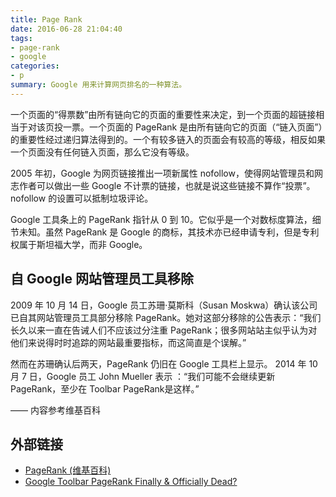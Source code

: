```yaml
---
title: Page Rank
date: 2016-06-28 21:04:40
tags:
- page-rank
- google
categories:
- p
summary: Google 用来计算网页排名的一种算法。
---
```

一个页面的“得票数”由所有链向它的页面的重要性来决定，到一个页面的超链接相当于对该页投一票。一个页面的 PageRank 是由所有链向它的页面（“链入页面”）的重要性经过递归算法得到的。一个有较多链入的页面会有较高的等级，相反如果一个页面没有任何链入页面，那么它没有等级。

2005 年初，Google 为网页链接推出一项新属性 nofollow，使得网站管理员和网志作者可以做出一些 Google 不计票的链接，也就是说这些链接不算作“投票”。nofollow 的设置可以抵制垃圾评论。

Google 工具条上的 PageRank 指针从 0 到 10。它似乎是一个对数标度算法，细节未知。虽然 PageRank 是 Google 的商标，其技术亦已经申请专利，但是专利权属于斯坦福大学，而非 Google。

## 自 Google 网站管理员工具移除

2009 年 10 月 14 日，Google 员工苏珊·莫斯科（Susan Moskwa）确认该公司已自其网站管理员工具部分移除 PageRank。她对这部分移除的公告表示：“我们长久以来一直在告诫人们不应该过分注重 PageRank；很多网站站主似乎认为对他们来说得时时追踪的网站最重要指标，而这简直是个误解。”

然而在苏珊确认后两天，PageRank 仍旧在 Google 工具栏上显示。 2014 年 10 月 7 日，Google 员工 John Mueller 表示 ：“我们可能不会继续更新 PageRank，至少在 Toolbar PageRank是这样。”

—— 内容参考维基百科

## 外部链接

- [PageRank (维基百科)](https://zh.wikipedia.org/wiki/PageRank)
- [Google Toolbar PageRank Finally & Officially Dead?](http://searchengineland.com/google-toolbar-pagerank-finally-officially-dead-205277)
